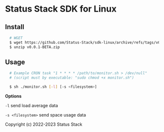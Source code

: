 # Status Stack SDK for Linux

Install
-------
```bash
  # WGET
  $ wget https://github.com/Status-Stack/sdk-linux/archive/refs/tags/v0.0.1-BETA.zip
  $ unzip v0.0.1-BETA.zip
```

Usage
-----
```bash
  # Example CRON task "1 * * * * /path/to/monitor.sh > /dev/null"
  # (script must by executable: "sudo chmod +x monitor.sh")
  
  $ sh ./monitor.sh [-l] [-s <filesystem>]
```

**Options**

`-l` send load average data

`-s <filesystem>` send space usage data

Copyright (c) 2022-2023 Status Stack